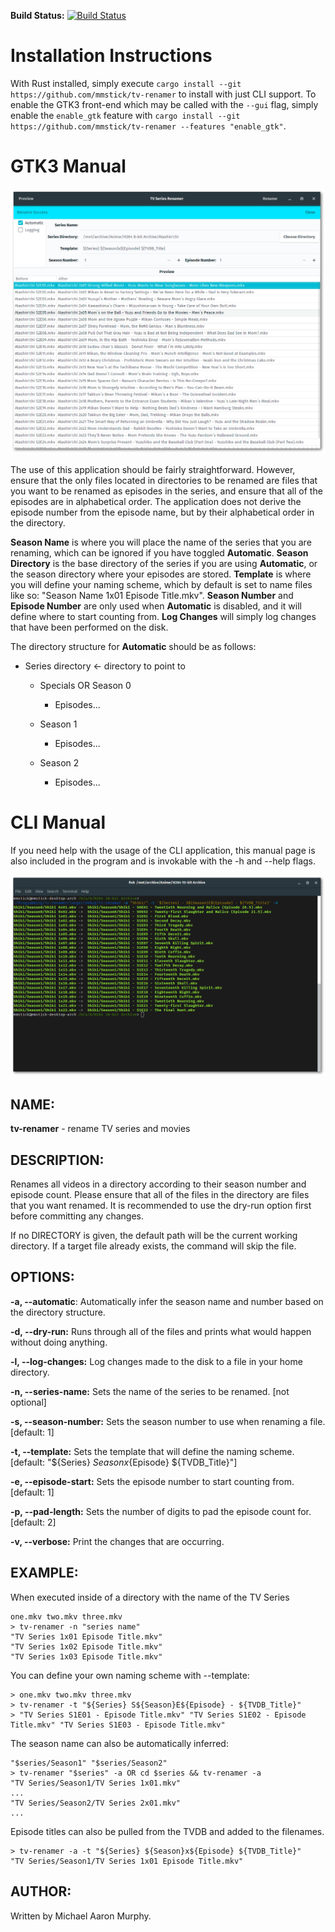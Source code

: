 **Build Status:** [![Build Status](https://travis-ci.org/mmstick/tv-renamer.png?branch=master)](https://travis-ci.org/mmstick/tv-renamer)

# Installation Instructions

With Rust installed, simply execute `cargo install --git https://github.com/mmstick/tv-renamer` to install with just CLI support. To enable the GTK3 front-end which may be called with the `--gui` flag, simply enable the `enable_gtk` feature with `cargo install --git https://github.com/mmstick/tv-renamer --features "enable_gtk"`.

# GTK3 Manual

![GTK3 Screenshot](screenshot-gtk3.png)

The use of this application should be fairly straightforward. However, ensure that the only files located in directories to be renamed are files that you want to be renamed as episodes in the series, and ensure that all of the episodes are in alphabetical order. The application does not derive the episode number from the episode name, but by their alphabetical order in the directory.

**Season Name** is where you will place the name of the series that you are renaming, which can be ignored if you have toggled **Automatic**. **Season Directory** is the base directory of the series if you are using **Automatic**, or the season directory where your episodes are stored. **Template** is where you will define your naming scheme, which by default is set to name files like so: "Season Name 1x01 Episode Title.mkv". **Season Number** and **Episode Number** are only used when **Automatic** is disabled, and it will define where to start counting from. **Log Changes** will simply log changes that have been performed on the disk.

The directory structure for **Automatic** should be as follows:

- Series directory <- directory to point to

  - Specials OR Season 0

    - Episodes...

  - Season 1

    - Episodes...

  - Season 2

    - Episodes...

# CLI Manual

If you need help with the usage of the CLI application, this manual page is also included in the program and is invokable with the -h and --help flags.

![CLI Screenshot](screenshot-cli.png)

## NAME:

**tv-renamer** - rename TV series and movies

## DESCRIPTION:

Renames all videos in a directory according to their season number and episode count. Please ensure that all of the files in the directory are files that you want renamed. It is recommended to use the dry-run option first before committing any changes.

If no DIRECTORY is given, the default path will be the current working directory. If a target file already exists, the command will skip the file.

## OPTIONS:

**-a, --automatic**: Automatically infer the season name and number based on the directory structure.

**-d, --dry-run:** Runs through all of the files and prints what would happen without doing anything.

**-l, --log-changes:** Log changes made to the disk to a file in your home directory.

**-n, --series-name:** Sets the name of the series to be renamed. [not optional]

**-s, --season-number:** Sets the season number to use when renaming a file. [default: 1]

**-t, --template:** Sets the template that will define the naming scheme. [default: "${Series} ${Season}x${Episode} ${TVDB_Title}"]

**-e, --episode-start:** Sets the episode number to start counting from. [default: 1]

**-p, --pad-length:** Sets the number of digits to pad the episode count for. [default: 2]

**-v, --verbose:** Print the changes that are occurring.

## EXAMPLE:

When executed inside of a directory with the name of the TV Series

```
one.mkv two.mkv three.mkv
> tv-renamer -n "series name"
"TV Series 1x01 Episode Title.mkv"
"TV Series 1x02 Episode Title.mkv"
"TV Series 1x03 Episode Title.mkv"
```

You can define your own naming scheme with --template:

```
> one.mkv two.mkv three.mkv
> tv-renamer -t "${Series} S${Season}E${Episode} - ${TVDB_Title}"
> "TV Series S1E01 - Episode Title.mkv" "TV Series S1E02 - Episode Title.mkv" "TV Series S1E03 - Episode Title.mkv"
```

The season name can also be automatically inferred:

```
"$series/Season1" "$series/Season2"
> tv-renamer "$series" -a OR cd $series && tv-renamer -a
"TV Series/Season1/TV Series 1x01.mkv"
...
"TV Series/Season2/TV Series 2x01.mkv"
...
```

Episode titles can also be pulled from the TVDB and added to the filenames.

```
> tv-renamer -a -t "${Series} ${Season}x${Episode} ${TVDB_Title}"
"TV Series/Season1/TV Series 1x01 Episode Title.mkv"
```

## AUTHOR:

Written by Michael Aaron Murphy.
